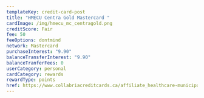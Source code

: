 ```yaml
---
templateKey: credit-card-post
title: "HMECU Centra Gold Mastercard "
cardImage: /img/hmecu_mc_centragold.png
creditScore: Fair
fee: 50
feeOptions: dontmind
network: Mastercard
purchaseInterest: "9.90"
balanceTransferInterest: "9.90"
balanceTranferFees: 0
userCategory: personal
cardCategory: rewards
rewardType: points
href: https://www.collabriacreditcards.ca/affiliate_healthcare-municipal-employees-credit-union/personal-cards/pc89/card_national-centra-gold-mastercard
---
```

